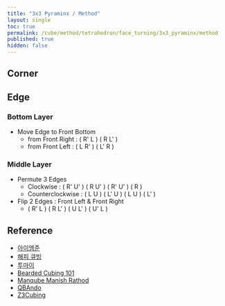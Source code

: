 ```yaml
---
title: "3x3 Pyraminx / Method"
layout: single
toc: true
permalink: /cube/method/tetrahedron/face_turning/3x3_pyraminx/method
published: true
hidden: false
---
```


<head>
  <base target="_blank">
  <link
    rel   = "stylesheet"
    type  = "text/css"
    href  = "/assets/css/twisty/Tetrahedron/3x3_Pyraminx.css"
  >
  <script
    src   = "https://cdn.cubing.net/js/cubing/twisty"
    type  = "module"
    defer
  ></script>
</head>



## Corner



## Edge

### Bottom Layer

- Move Edge to Front Bottom
  - from Front Right : ( R' L ) ( R L' )
    <div class="twisty-wrapper">
      <twisty-player
        dark-mode                 = "dark"
        background                = "none"
        puzzle                    = "pyraminx"
        experimental-stickering   = "full"
        alg                       = "R' L R L'"
        experimental-setup-alg    = ""
        experimental-setup-anchor = "end"
        tempo-scale               = "1.3"
      ></twisty-player>
    </div>
  - from Front Left : ( L R' ) ( L' R )
    <div class="twisty-wrapper">
      <twisty-player
        dark-mode                 = "dark"
        background                = "none"
        puzzle                    = "pyraminx"
        experimental-stickering   = "full"
        alg                       = "L R' L' R"
        experimental-setup-alg    = ""
        experimental-setup-anchor = "end"
        tempo-scale               = "1.3"
      ></twisty-player>
    </div>

### Middle Layer

- Permute 3 Edges
  - Clockwise : ( R' U' ) ( R U' ) ( R' U' ) ( R )
    <div class="twisty-wrapper">
      <twisty-player
        dark-mode                 = "dark"
        background                = "none"
        puzzle                    = "pyraminx"
        experimental-stickering   = "full"
        alg                       = "R' U' R U' R' U' R"
        experimental-setup-alg    = ""
        experimental-setup-anchor = "end"
        tempo-scale               = "1.3"
      ></twisty-player>
    </div>
  - Counterclockwise : ( L U ) ( L' U ) ( L U ) ( L' )
    <div class="twisty-wrapper">
      <twisty-player
        dark-mode                 = "dark"
        background                = "none"
        puzzle                    = "pyraminx"
        experimental-stickering   = "full"
        alg                       = "L U L' U L U L'"
        experimental-setup-alg    = ""
        experimental-setup-anchor = "end"
        tempo-scale               = "1.3"
      ></twisty-player>
    </div>
- Flip 2 Edges : Front Left & Front Right
  - ( R' L ) ( R L' ) ( U L' ) ( U' L )
    <div class="twisty-wrapper">
      <twisty-player
        dark-mode                 = "dark"
        background                = "none"
        puzzle                    = "pyraminx"
        experimental-stickering   = "full"
        alg                       = "R' L R L' U L' U' L"
        experimental-setup-alg    = ""
        experimental-setup-anchor = "end"
        tempo-scale               = "1.3"
      ></twisty-player>
    </div>



## Reference

- [아이엠준](https://youtu.be/mO3excjvvoA)
- [해피 큐빙](https://youtu.be/SlIcRFwF3ck)
- [투마이](https://youtu.be/5L4vhS1rqeE)
- [Bearded Cubing 101](https://youtu.be/qkq3HCHXtAE)
- [Manqube Manish Rathod](https://youtu.be/p0Z1M7fO_PQ)
- [QBAndo](https://youtu.be/EuLer0aKTEg)
- [Z3Cubing](https://youtu.be/xIQtn2qazvg)